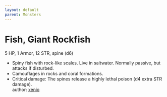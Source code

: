 ```yaml
---
layout: default
parent: Monsters
---
```

# Fish, Giant Rockfish
5 HP, 1 Armor, 12 STR, spine (d6)  
- Spiny fish with rock-like scales. Live in saltwater. Normally passive, but attacks if disturbed.  
- Camouflages in rocks and coral formations.  
- Critical damage: The spines release a highly lethal poison (d4 extra STR damage).  
author: [xenio](https://xenioinabottle.blogspot.com)
